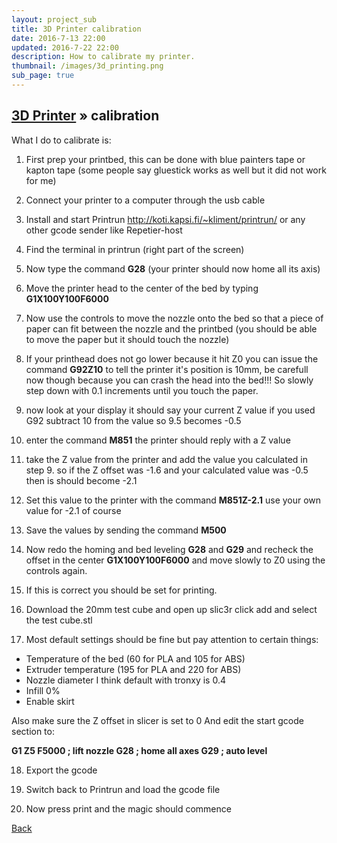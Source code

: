 ```yaml
---
layout: project_sub
title: 3D Printer calibration
date: 2016-7-13 22:00
updated: 2016-7-22 22:00
description: How to calibrate my printer.
thumbnail: /images/3d_printing.png
sub_page: true
---
```

## [3D Printer](3d_printer.html) &raquo; calibration

What I do to calibrate is:

1. First prep your printbed, this can be done with blue painters tape or kapton tape (some people say gluestick works as well but it did not work for me)

2. Connect your printer to a computer through the usb cable

3. Install and start Printrun http://koti.kapsi.fi/~kliment/printrun/ or any other gcode sender like Repetier-host

4. Find the terminal in printrun (right part of the screen)

5. Now type the command **G28** (your printer should now home all its axis)

6. Move the printer head to the center of the bed by typing **G1X100Y100F6000**

7. Now use the controls to move the nozzle onto the bed so that a piece of paper can fit between the nozzle and the printbed (you should be able to move the paper but it should touch the nozzle)

8. If your printhead does not go lower because it hit Z0 you can issue the command **G92Z10** to tell the printer it's position is 10mm, be carefull now though because you can crash the head into the bed!!! So slowly step down with 0.1 increments until you touch the paper.

9. now look at your display it should say your current Z value if you used G92 subtract 10 from the value so 9.5 becomes -0.5

10. enter the command **M851** the printer should reply with a Z value

11. take the Z value from the printer and add the value you calculated in step 9. so if the Z offset was -1.6 and your calculated value was -0.5 then is should become -2.1

12. Set this value to the printer with the command **M851Z-2.1** use your own value for -2.1 of course

13. Save the values by sending the command **M500**

14. Now redo the homing and bed leveling **G28** and **G29** and recheck the offset in the center  **G1X100Y100F6000** and move slowly to Z0 using the controls again.

15. If this is correct you should be set for printing.

16. Download the 20mm test cube and open up slic3r click add and select the test cube.stl

17. Most default settings should be fine but pay attention to certain things:

- Temperature of the bed (60 for PLA and 105 for ABS)
- Extruder temperature (195 for PLA and 220 for ABS)
- Nozzle diameter I think default with tronxy is 0.4
- Infill 0%
- Enable skirt

Also make sure the Z offset in slicer is set to 0
And edit the start gcode section to:

**G1 Z5 F5000 ; lift nozzle
G28 ; home all axes
G29 ; auto level**

18. Export the gcode

19. Switch back to Printrun and load the gcode file

20. Now press print and the magic should commence



[Back](3d_printer.html)
